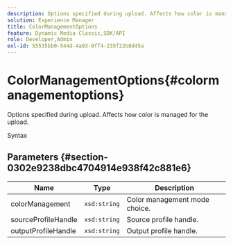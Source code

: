 ```yaml
---
description: Options specified during upload. Affects how color is managed for the upload.
solution: Experience Manager
title: ColorManagementOptions
feature: Dynamic Media Classic,SDK/API
role: Developer,Admin
exl-id: 55535bb0-544d-4a93-9ff4-235f22b8d45a
---
```

# ColorManagementOptions{#colormanagementoptions}

Options specified during upload. Affects how color is managed for the upload.

 Syntax 

## Parameters {#section-0302e9238dbc4704914e938f42c881e6}

|  Name  | Type  | Description  |
|---|---|---|
|  colorManagement  | `xsd:string`  | Color management mode choice.  |
|  sourceProfileHandle  | `xsd:string`  | Source profile handle.  |
|  outputProfileHandle  | `xsd:string`  | Output profile handle.  |
